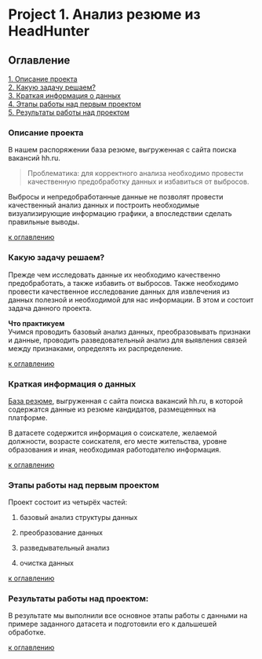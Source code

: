 # Project 1. Анализ резюме из HeadHunter

## Оглавление  
[1. Описание проекта](README.md#Описание-проекта)  
[2. Какую задачу решаем?](README.md#Какой-кейс-решаем)  
[3. Краткая информация о данных](README.md#Краткая-информация-о-данных)  
[4. Этапы работы над первым проектом](README.md#Этапы-работы-над-проектом)  
[5. Результаты работы над проектом](README.md#Результаты)    


### Описание проекта    

В нашем распоряжении база резюме, выгруженная с сайта поиска вакансий hh.ru. 

>Проблематика: для корректного анализа необходимо провести качественную предобработку данных и избавиться от выбросов. 

Выбросы и непредобработанные данные не позволят провести качественный анализ данных и построить необходимые визуализирующие информацию графики, а впоследствии сделать правильные выводы.



[к оглавлению](README.md#Оглавление)


### Какую задачу решаем?    
Прежде чем исследовать данные их необходимо качественно предобработать, а также избавить от выбросов. Также необходимо провести качественное исследование данных для извлечения из данных полезной и необходимой для нас информации. В этом и состоит задача данного проекта.

**Что практикуем**     
Учимся проводить базовый анализ данных, преобразовывать признаки и данные, проводить разведовательный анализ для выявления связей между признаками, определять их распределение.

[к оглавлению](README.md#Оглавление)

### Краткая информация о данных

[База резюме](), выгруженная с сайта поиска вакансий hh.ru, в которой содержатся данные из резюме кандидатов, размещенных на платформе.

В датасете содержится информация о соискателе, желаемой должности, возрасте соискателя, его месте жительства, уровне образования и иная, необходимая работодателю информация.


[к оглавлению](README.md#Оглавление)


### Этапы работы над первым проектом  

Проект состоит из четырёх частей:

1. базовый анализ структуры данных

2. преобразование данных

3. разведывательный анализ

4. очистка данных

[к оглавлению](README.md#Оглавление)


### Результаты работы над проектом:  

В результате мы выполнили все основное этапы работы с данными на примере заданного датасета и подготовили его к дальшешей обработке.

[к оглавлению](README.md#Оглавление)




